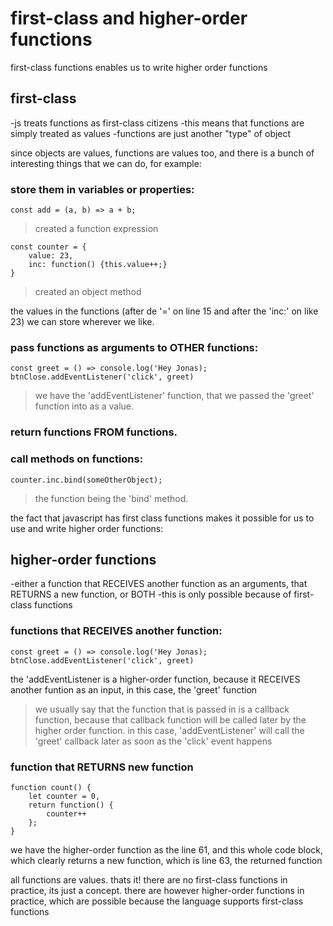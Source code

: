 # first-class and higher-order functions

first-class functions enables us to write higher order functions

## first-class

-js treats functions as first-class citizens
-this means that functions are simply treated as values
-functions are just another "type" of object

since objects are values, functions are values too, and there is a bunch of interesting things that we can do, for example:

### store them in variables or properties:

    const add = (a, b) => a + b;

> created a function expression

    const counter = {
        value: 23,
        inc: function() {this.value++;}
    }

> created an object method

the values in the functions (after de '=' on line 15 and after the 'inc:' on like 23) we can store wherever we like.

### pass functions as arguments to OTHER functions:

    const greet = () => console.log('Hey Jonas);
    btnClose.addEventListener('click', greet)

> we have the 'addEventListener' function, that we passed the 'greet' function into as a value.

### return functions FROM functions.

### call methods on functions:

    counter.inc.bind(someOtherObject);

> the function being the 'bind' method.

the fact that javascript has first class functions makes it possible for us to use and write higher order functions:

## higher-order functions

-either a function that RECEIVES another function as an arguments, that RETURNS a new function, or BOTH
-this is only possible because of first-class functions

### functions that RECEIVES another function:

    const greet = () => console.log('Hey Jonas);
    btnClose.addEventListener('click', greet)

the 'addEventListener is a higher-order function, because it RECEIVES another funtion as an input, in this case, the 'greet' function

> we usually say that the function that is passed in is a callback function, because that callback function will be called later by the higher order function. in this case, 'addEventListener' will call the 'greet' callback later as soon as the 'click' event happens

### function that RETURNS new function

    function count() {
        let counter = 0,
        return function() {
            counter++
        };
    }

we have the higher-order function as the line 61, and this whole code block, which clearly returns a new function, which is line 63, the returned function

all functions are values. thats it! there are no first-class functions in practice, its just a concept. there are however higher-order functions in practice, which are possible because the language supports first-class functions
